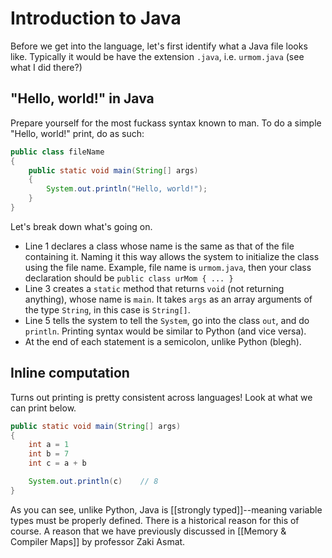 # Introduction to Java
Before we get into the language, let's first identify what a Java file looks like. Typically it would be have the extension `.java`, i.e. `urmom.java` (see what I did there?)
## "Hello, world!" in Java
Prepare yourself for the most fuckass syntax known to man.
To do a simple "Hello, world!" print, do as such:
```java
public class fileName
{
	public static void main(String[] args)
	{
		System.out.println("Hello, world!");
	}
}
```

Let's break down what's going on.
- Line 1 declares a class whose name is the same as that of the file containing it. Naming it this way allows the system to initialize the class using the file name. Example, file name is `urmom.java`, then your class declaration should be `public class urMom { ... }`
- Line 3 creates a `static` method that returns `void` (not returning anything), whose name is `main`. It takes `args` as an array arguments of the type `String`, in this case is `String[]`.
- Line 5 tells the system to tell the `System`, go into the class `out`, and do `println`. Printing syntax would be similar to Python (and vice versa).
- At the end of each statement is a semicolon, unlike Python (blegh).
## Inline computation
Turns out printing is pretty consistent across languages! Look at what we can print below.

```java
public static void main(String[] args)
{
	int a = 1
	int b = 7
	int c = a + b

	System.out.println(c)    // 8
}
```

As you can see, unlike Python, Java is [[strongly typed]]--meaning variable types must be properly defined. There is a historical reason for this of course. A reason that we have previously discussed in [[Memory & Compiler Maps]] by professor Zaki Asmat.